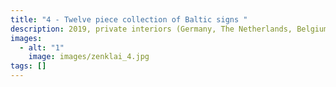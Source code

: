 ```yaml
---
title: "4 - Twelve piece collection of Baltic signs "
description: 2019, private interiors (Germany, The Netherlands, Belgium, USA), 20x20 cm
images:
  - alt: "1"
    image: images/zenklai_4.jpg
tags: []
---
```

